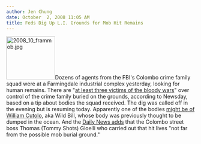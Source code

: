 ```yaml
---
author: Jen Chung
date: October  2, 2008 11:05 AM
title: Feds Dig Up L.I. Grounds for Mob Hit Remains
---
```


<p><img alt="2008_10_frammob.jpg" src="https://web.archive.org/web/20120520142552im_/http://gothamist.com/attachments/jen/2008_10_frammob.jpg" width="130" height="115" class="right">Dozens of agents from the FBI&apos;s Colombo crime family squad were at a Farmingdale industrial complex yesterday, looking for human remains.  There are &quot;<a href="https://web.archive.org/web/20120520142552/http://www.newsday.com/news/local/crime/ny-lifbi1002,0,4357560.story">at least three victims of the bloody wars</a>&quot; over control of the crime family buried on the grounds, according to Newsday, based on a tip about bodies the squad received. The dig was called off in the evening but is resuming today. Apparently one of the bodies <a href="https://web.archive.org/web/20120520142552/http://abclocal.go.com/wabc/story?section=news/local&amp;id=6416631">might be of William Cutolo</a>, aka Wild Bill, whose body was previously thought to be dumped in the ocean.  And the <a href="https://web.archive.org/web/20120520142552/http://www.nydailynews.com/news/ny_crime/2008/10/01/2008-10-01_grim_dig_for_the_bones_of_colombo_mobste.html">Daily News adds</a> that the Colombo street boss Thomas (Tommy Shots) Gioelli who carried out that hit lives &quot;not far from the possible mob burial ground.&quot; </p>